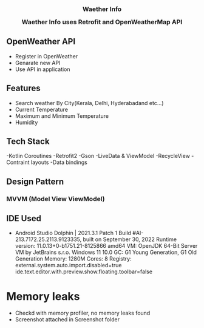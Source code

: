 <h3 style="margin-bottom: 0;" align="center">Waether Info</h3>

<p align="center">
<h3 style="margin-top: 0;" align="center">Waether Info uses Retrofit and OpenWeatherMap API</h3>
</p>
<p align="center">

## OpenWeather API

* Register in OpenWeather 
* Genarate new API 
* Use API in application

## Features

* Search weather By City(Kerala, Delhi, Hyderabadand etc...)
* Current Temperature
* Maximum and Minimum Temperature
* Humidity

## Tech Stack

-Kotlin Coroutines
-Retrofit2
-Gson
-LiveData & ViewModel
-RecycleView
-Contraint layouts
-Data bindings

## Design Pattern

### MVVM (Model View ViewModel)

## IDE Used

* Android Studio Dolphin | 2021.3.1 Patch 1
  Build #AI-213.7172.25.2113.9123335, built on September 30, 2022
  Runtime version: 11.0.13+0-b1751.21-8125866 amd64
  VM: OpenJDK 64-Bit Server VM by JetBrains s.r.o.
  Windows 11 10.0
  GC: G1 Young Generation, G1 Old Generation
  Memory: 1280M
  Cores: 8
  Registry:
  external.system.auto.import.disabled=true
  ide.text.editor.with.preview.show.floating.toolbar=false

# Memory leaks
- Checkd with memory profiler, no memory leaks found
- Screenshot attached in Screenshot folder


